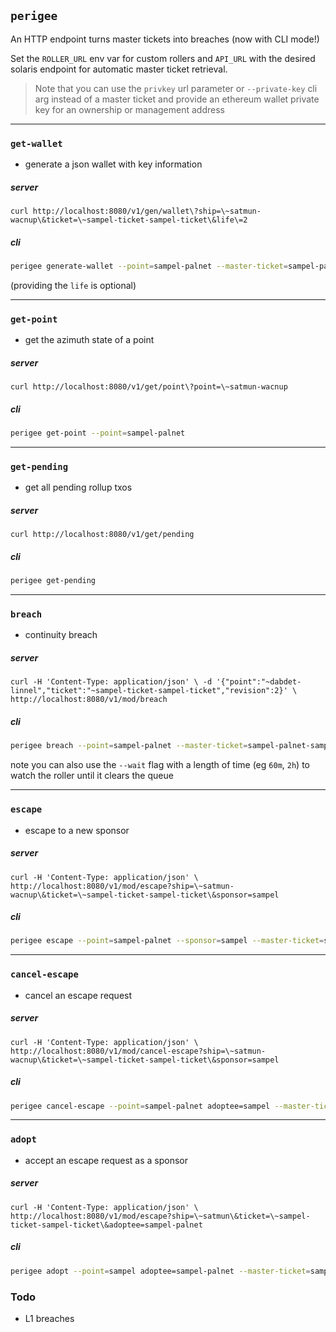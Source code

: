 ## `perigee`

An HTTP endpoint turns master tickets into breaches (now with CLI mode!)

Set the `ROLLER_URL` env var for custom rollers and `API_URL` with the desired solaris endpoint for automatic master ticket retrieval.

> Note that you can use the `privkey` url parameter or `--private-key` cli arg instead of a master ticket and provide an ethereum wallet private key for an ownership or management address

---



### `get-wallet`
- generate a json wallet with key information
##### server

`curl http://localhost:8080/v1/gen/wallet\?ship=\~satmun-wacnup\&ticket=\~sampel-ticket-sampel-ticket\&life\=2`

##### cli
```bash
perigee generate-wallet --point=sampel-palnet --master-ticket=sampel-palnet-sampel-palnet
```

(providing the `life` is optional)

---



### `get-point` 
- get the azimuth state of a point
##### server

`curl http://localhost:8080/v1/get/point\?point=\~satmun-wacnup`

##### cli
```bash
perigee get-point --point=sampel-palnet
```

---



### `get-pending`
- get all pending rollup txos
##### server

`curl http://localhost:8080/v1/get/pending`

##### cli
```bash
perigee get-pending
```

---



### `breach`
- continuity breach
##### server

`curl -H 'Content-Type: application/json' \
    -d '{"point":"~dabdet-linnel","ticket":"~sampel-ticket-sampel-ticket","revision":2}' \
    http://localhost:8080/v1/mod/breach`

##### cli
```bash
perigee breach --point=sampel-palnet --master-ticket=sampel-palnet-sampel-palnet
```
note you can also use the `--wait` flag with a length of time (eg `60m`, `2h`) to watch the roller until it clears the queue

---



### `escape`
- escape to a new sponsor
##### server

`curl -H 'Content-Type: application/json' \
    http://localhost:8080/v1/mod/escape?ship=\~satmun-wacnup\&ticket=\~sampel-ticket-sampel-ticket\&sponsor=sampel`

##### cli
```bash
perigee escape --point=sampel-palnet --sponsor=sampel --master-ticket=sampel-palnet-sampel-palnet
```

---



### `cancel-escape`
- cancel an escape request
##### server

`curl -H 'Content-Type: application/json' \
    http://localhost:8080/v1/mod/cancel-escape?ship=\~satmun-wacnup\&ticket=\~sampel-ticket-sampel-ticket\&sponsor=sampel`

##### cli
```bash
perigee cancel-escape --point=sampel-palnet adoptee=sampel --master-ticket=sampel-palnet-sampel-palnet
```

---



### `adopt`
- accept an escape request as a sponsor
##### server

`curl -H 'Content-Type: application/json' \
    http://localhost:8080/v1/mod/escape?ship=\~satmun\&ticket=\~sampel-ticket-sampel-ticket\&adoptee=sampel-palnet`

##### cli
```bash
perigee adopt --point=sampel adoptee=sampel-palnet --master-ticket=sampel-palnet-sampel-palnet
```


### Todo

- L1 breaches
